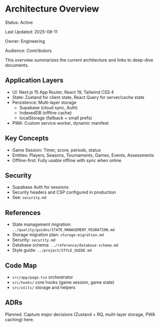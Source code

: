 # Architecture Overview

Status: Active

Last Updated: 2025-08-11

Owner: Engineering

Audience: Contributors

This overview summarizes the current architecture and links to deep-dive documents.

## Application Layers

- UI: Next.js 15 App Router, React 19, Tailwind CSS 4
- State: Zustand for client state, React Query for server/cache state
- Persistence: Multi-layer storage
  - Supabase (cloud sync, Auth)
  - IndexedDB (offline cache)
  - localStorage (fallback + small prefs)
- PWA: Custom service worker, dynamic manifest

## Key Concepts

- Game Session: Timer, score, periods, status
- Entities: Players, Seasons, Tournaments, Games, Events, Assessments
- Offline-first: Fully usable offline with sync when online

## Security

- Supabase Auth for sessions
- Security headers and CSP configured in production
- See: `security.md`

## References

- State management migration: `../quality/guides/STATE_MANAGEMENT_MIGRATION.md`
- Storage migration plan: `storage-migration.md`
- Security: `security.md`
- Database schema: `../reference/database-schema.md`
- Style guide: `../project/STYLE_GUIDE.md`

## Code Map

- `src/app/page.tsx` orchestrator
- `src/hooks/` core hooks (game session, game state)
- `src/utils/` storage and helpers

## ADRs

Planned. Capture major decisions (Zustand + RQ, multi-layer storage, PWA caching) here.


